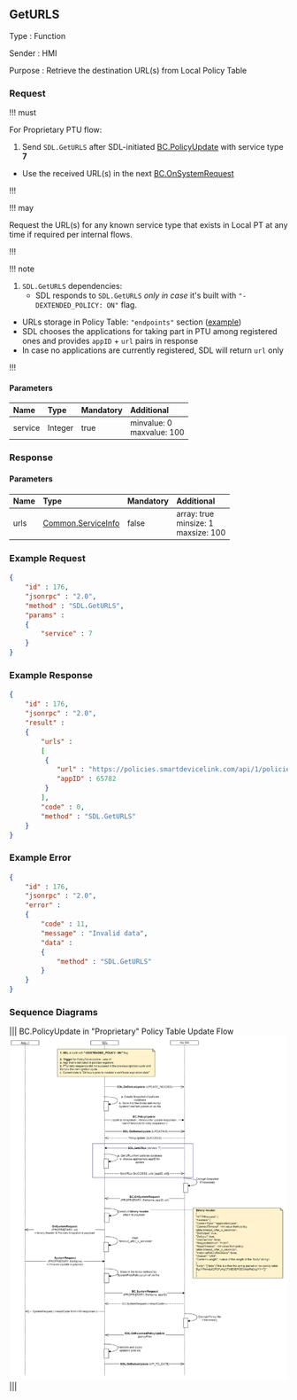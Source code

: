 ## GetURLS

Type
: Function

Sender
: HMI

Purpose
: Retrieve the destination URL(s) from Local Policy Table

### Request

!!! must

For Proprietary PTU flow:
1. Send `SDL.GetURLS` after SDL-initiated  [BC.PolicyUpdate](../../BasicCommunication/PolicyUpdate/index.md#PolicyUpdate) with service type  **7**
* Use the received URL(s) in the next  [BC.OnSystemRequest](../../BasicCommunication/OnSystemRequest/index.md#OnSystemRequest)

!!!

!!! may

Request the URL(s) for any known service type that exists in Local PT at any time if required per internal flows.

!!!

!!! note

1. `SDL.GetURLS` dependencies:
   * SDL responds to `SDL.GetURLS` _only in case_ it's built with ``"-DEXTENDED_POLICY: ON"`` flag.   
* URLs storage in Policy Table: `"endpoints"` section ([example](https://github.com/smartdevicelink/sdl_core/blob/master/src/appMain/sdl_preloaded_pt.json#L16))
* SDL chooses the applications for taking part in PTU among registered ones and provides `appID` + `url` pairs in response  
* In case no applications are currently registered, SDL will return `url` only

!!!

#### Parameters

|Name|Type|Mandatory|Additional|
|:---|:---|:--------|:---------|
|service|Integer|true|minvalue: 0<br>maxvalue: 100|

### Response

#### Parameters

|Name|Type|Mandatory|Additional|
|:---|:---|:--------|:---------|
|urls|[Common.ServiceInfo](../../common/structs/index.md#serviceinfo)|false|array: true<br>minsize: 1<br>maxsize: 100|

### Example Request

```json
{
	"id" : 176,
	"jsonrpc" : "2.0",
	"method" : "SDL.GetURLS",
	"params" :
	{
		"service" : 7
	}
}
```
### Example Response

```json
{
	"id" : 176,
	"jsonrpc" : "2.0",
	"result" :
	{
		"urls" :
		[
         {
            "url" : "https://policies.smartdevicelink.com/api/1/policies",
            "appID" : 65782
         }
		],
		"code" : 0,
		"method" : "SDL.GetURLS"
	}
}
```

### Example Error

```json
{
	"id" : 176,
	"jsonrpc" : "2.0",
	"error" :
	{
		"code" : 11,
		"message" : "Invalid data",
		"data" :
		{
			"method" : "SDL.GetURLS"
		}
	}
}
```

### Sequence Diagrams

|||
BC.PolicyUpdate in "Proprietary" Policy Table Update Flow
![Proprietary PTU](./assets/GetURLS_in_Proprietary_PTU_flow.png)
|||
